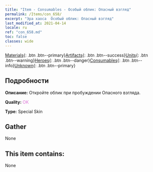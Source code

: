 ```yaml
---
title: "Item - Consumables - Особый облик: Опасный взгляд"
permalink: /Items/con_658/
excerpt: "Эра хаоса  Особый облик: Опасный взгляд"
last_modified_at: 2021-04-14
locale: ru
ref: "con_658.md"
toc: false
classes: wide
---
```

 [Materials](/ru/Items/){: .btn .btn--primary}[Artifacts](/ru/Items/Artifacts/){: .btn .btn--success}[Units](/ru/Items/Units/){: .btn .btn--warning}[Heroes](/ru/Items/Heroes/){: .btn .btn--danger}[Consumables](/ru/Items/Consumables/){: .btn .btn--info}[Unknown](/ru/Items/Unknown/){: .btn .btn--primary}

## Подробности
 **Описание:** Откройте облик при пробуждении Опасного взгляда.

 **Quality:** <span style="color: #DA70D6">OK</span>

 **Type:** Special Skin

## Gather

  None

## This item contains:

  None


